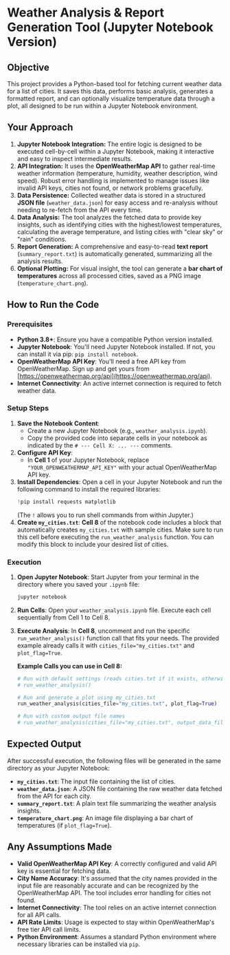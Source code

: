 # Weather Analysis & Report Generation Tool (Jupyter Notebook Version)

## Objective
This project provides a Python-based tool for fetching current weather data for a list of cities. It saves this data, performs basic analysis, generates a formatted report, and can optionally visualize temperature data through a plot, all designed to be run within a Jupyter Notebook environment.

## Your Approach

1.  **Jupyter Notebook Integration:** The entire logic is designed to be executed cell-by-cell within a Jupyter Notebook, making it interactive and easy to inspect intermediate results.
2.  **API Integration:** It uses the **OpenWeatherMap API** to gather real-time weather information (temperature, humidity, weather description, wind speed). Robust error handling is implemented to manage issues like invalid API keys, cities not found, or network problems gracefully.
3.  **Data Persistence:** Collected weather data is stored in a structured **JSON file** (`weather_data.json`) for easy access and re-analysis without needing to re-fetch from the API every time.
4.  **Data Analysis:** The tool analyzes the fetched data to provide key insights, such as identifying cities with the highest/lowest temperatures, calculating the average temperature, and listing cities with "clear sky" or "rain" conditions.
5.  **Report Generation:** A comprehensive and easy-to-read **text report** (`summary_report.txt`) is automatically generated, summarizing all the analysis results.
6.  **Optional Plotting:** For visual insight, the tool can generate a **bar chart of temperatures** across all processed cities, saved as a PNG image (`temperature_chart.png`).

## How to Run the Code

### Prerequisites

* **Python 3.8+**: Ensure you have a compatible Python version installed.
* **Jupyter Notebook**: You'll need Jupyter Notebook installed. If not, you can install it via pip: `pip install notebook`.
* **OpenWeatherMap API Key**: You'll need a free API key from OpenWeatherMap. Sign up and get yours from [https://openweathermap.org/api](https://openweathermap.org/api).
* **Internet Connectivity**: An active internet connection is required to fetch weather data.

### Setup Steps

1.  **Save the Notebook Content**:
    * Create a new Jupyter Notebook (e.g., `weather_analysis.ipynb`).
    * Copy the provided code into separate cells in your notebook as indicated by the `# --- Cell X: ... ---` comments.
2.  **Configure API Key**:
    * In **Cell 1** of your Jupyter Notebook, replace `"YOUR_OPENWEATHERMAP_API_KEY"` with your actual OpenWeatherMap API key.
3.  **Install Dependencies**: Open a cell in your Jupyter Notebook and run the following command to install the required libraries:
    ```python
    !pip install requests matplotlib
    ```
    (The `!` allows you to run shell commands from within Jupyter.)
4.  **Create `my_cities.txt`**: **Cell 8** of the notebook code includes a block that automatically creates `my_cities.txt` with sample cities. Make sure to run this cell before executing the `run_weather_analysis` function. You can modify this block to include your desired list of cities.

### Execution

1.  **Open Jupyter Notebook**: Start Jupyter from your terminal in the directory where you saved your `.ipynb` file:
    ```bash
    jupyter notebook
    ```
2.  **Run Cells**: Open your `weather_analysis.ipynb` file. Execute each cell sequentially from Cell 1 to Cell 8.
3.  **Execute Analysis**: In **Cell 8**, uncomment and run the specific `run_weather_analysis()` function call that fits your needs. The provided example already calls it with `cities_file="my_cities.txt"` and `plot_flag=True`.

    **Example Calls you can use in Cell 8:**
    ```python
    # Run with default settings (reads cities.txt if it exists, otherwise my_cities.txt if Cell 8 creates it first)
    # run_weather_analysis()

    # Run and generate a plot using my_cities.txt
    run_weather_analysis(cities_file="my_cities.txt", plot_flag=True)

    # Run with custom output file names
    # run_weather_analysis(cities_file="my_cities.txt", output_data_file="custom_data.json", report_file="custom_report.txt")
    ```

## Expected Output

After successful execution, the following files will be generated in the same directory as your Jupyter Notebook:

* **`my_cities.txt`**: The input file containing the list of cities.
* **`weather_data.json`**: A JSON file containing the raw weather data fetched from the API for each city.
* **`summary_report.txt`**: A plain text file summarizing the weather analysis insights.
* **`temperature_chart.png`**: An image file displaying a bar chart of temperatures (if `plot_flag=True`).

## Any Assumptions Made

* **Valid OpenWeatherMap API Key**: A correctly configured and valid API key is essential for fetching data.
* **City Name Accuracy**: It's assumed that the city names provided in the input file are reasonably accurate and can be recognized by the OpenWeatherMap API. The tool includes error handling for cities not found.
* **Internet Connectivity**: The tool relies on an active internet connection for all API calls.
* **API Rate Limits**: Usage is expected to stay within OpenWeatherMap's free tier API call limits.
* **Python Environment**: Assumes a standard Python environment where necessary libraries can be installed via `pip`.
